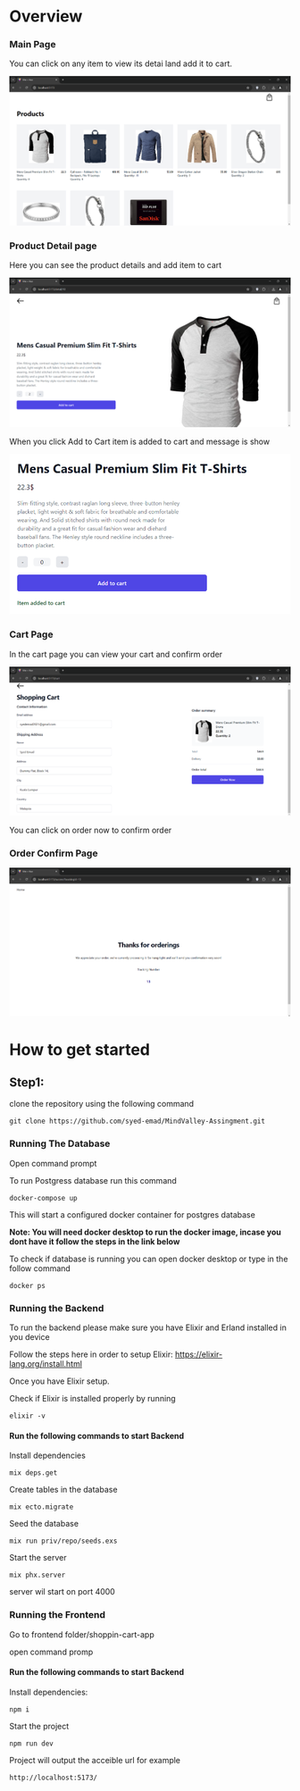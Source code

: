 # Overview 

### Main Page

You can click on any item to view its detai land add it to cart.

![1721586105515](image/README/1721586105515.png)

### Product Detail page

Here you can see the product details and add item to cart

![1721586293304](image/README/1721586293304.png)

When you click Add to Cart item is added to cart and message is show

![1721586339094](image/README/1721586339094.png)

### Cart Page

In the cart page you can view your cart and confirm order

![1721586516443](image/README/1721586516443.png)

You can click on order now to confirm order

### Order Confirm Page

![1721586573539](image/README/1721586573539.png)

# How to get started

## Step1:

clone the repository using the following command

```
git clone https://github.com/syed-emad/MindValley-Assingment.git
```

### Running The Database

Open command prompt

To run Postgress database run this command

```
docker-compose up
```

This will start a configured docker container for postgres database

**Note: You will need docker desktop to run the docker image, incase you dont have it follow the steps in the link below**

To check if database is running you can open docker desktop or type in the follow command

```
docker ps
```

### Running the Backend

To run the backend please make sure you have Elixir and Erland installed in you device

Follow the steps here in order to setup Elixir: https://elixir-lang.org/install.html

Once you have Elixir setup.

Check if Elixir is installed properly by running

```
elixir -v
```

#### Run the following commands to start Backend

Install dependencies

```
mix deps.get
```

Create tables in the database

```
mix ecto.migrate
```

Seed the database

```
mix run priv/repo/seeds.exs
```

Start the server

```
mix phx.server
```

server wil start on port 4000

### Running the Frontend

Go to frontend folder/shoppin-cart-app

open command promp

#### Run the following commands to start Backend

Install dependencies:

```
npm i
```

Start the project

```
npm run dev
```

Project will output the acceible url for example

```
http://localhost:5173/
```
